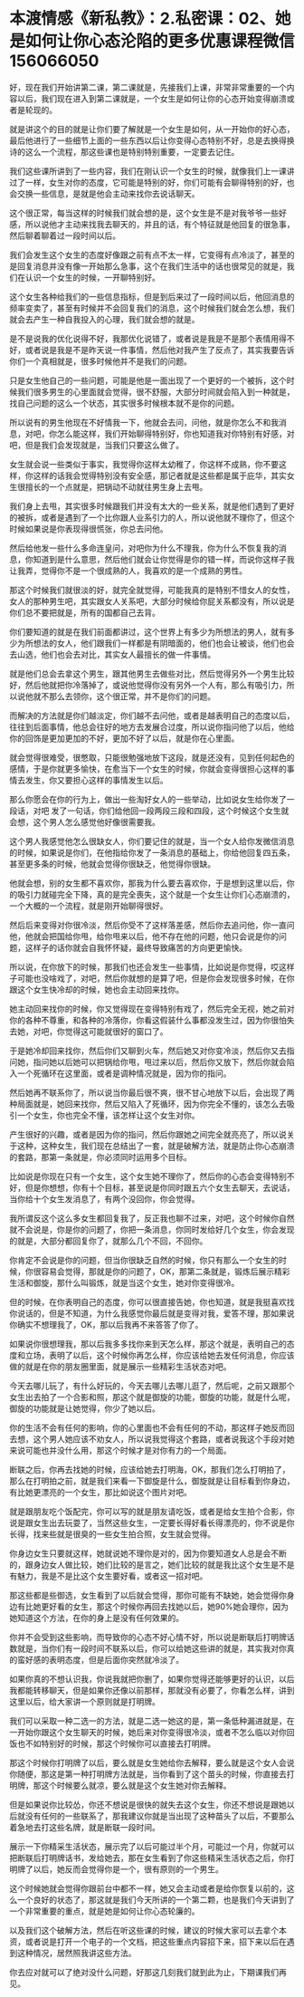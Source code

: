 # 本渡情感《新私教》：2.私密课：02、她是如何让你心态沦陷的​更多优惠课程微信156066050

好，现在我们开始讲第二课，第二课就是，先接我们上课，非常非常重要的一个内容以后，我们现在进入到第二课就是，一个女生是如何让你的心态开始变得崩溃或者是轮现的。

就是讲这个的目的就是让你们要了解就是一个女生是如何，从一开始你的好心态，最后他进行了一些细节上面的一些东西以后让你变得心态特别不好，总是去换得换诗的这么一个流程，那这些课也是特别特别重要，一定要去记住。

我们这些课所讲到了一些内容，我们在刚认识一个女生的时候，就像我们上一课讲过了一样，女生对你的态度，它可能是特别的好，你们可能有会聊得特别的好，也会交换一些信息，是就是他会主动来找你去说话聊天。

这个很正常，每当这样的时候我们就会想的是，这个女生是不是对我爷爷一些好感，所以说他才主动来找我去聊天的，并且的话，有个特征就是他回复的很急事，然后聊着聊着过一段时间以后。

我们会发生这个女生的态度好像跟之前有点不太一样，它变得有点冷淡了，甚至的是回复消息并没有像一开始那么急事，这个在我们生活中的话也很常见的就是，我们在认识一个女生的时候，一开聊特别好。

这个女生各种给我们的一些信息指标，但是到后来过了一段时间以后，他回消息的频率变卖了，甚至有时候并不会回复我们的消息，这个时候我们就会怎么想，我们就会去产生一种自我投入的心理，我们就会想的就是。

是不是说我的优化说得不好，我那优化说错了，或者说是我是不是那个表情用得不好，或者说是我是不是昨天说一件事情，然后他对我产生了反点了，其实我要告诉你们一个真相就是，很多时候他并不是我们的问题。

只是女生他自己的一些问题，可能是他是一面出现了一个更好的一个被拆，这个时候我们很多男生的心里面就会觉得，很不舒服，大部分时间就会陷入到一种就是，找自己问题的这么一个状态，其实很多时候根本就不是你的问题。

所以说有的男生他现在不好情我一下，他就会去问，问他，就是你怎么不和我消息，对吧，你怎么能这样，我们开始聊得特别好，你也知道我对你特别有好感，对吧，但是我们会发现就是，当我们只要这么做了。

女生就会说一些类似于事实，我觉得你这样太幼稚了，你这样不成熟，你不要这样，你这样的话我会觉得特别没有安全感，那记者就是这些都是属于庇华，其实女生很擅长的一个点就是，把锅动不动就往男生身上去甩。

我们身上去甩，其实很多时候跟我们并没有太大的一些关系，就是他们遇到了更好的被拆，或者是遇到了一个比你跟人业系引力的人，所以说他就不理你了，但这个时候如果说是你表现得很慌张，你总去问他。

然后给他发一些什么多命连皇问，对吧你为什么不理我，你为什么不恢复我的消息，你知道到是什么意思，然后他们就会让你觉得是你的错一样，而说你这样子我让我弄，觉得你不是一个很成熟的人，我喜欢的是一个成熟的男性。

那这个时候我们就很淡的好，就完全就觉得，可能我真的是特别不惜女人的女性，女人的那种男生吧，其实跟女人关系吧，大部分时候给你屁关系都没有，所以说是你们总不要把就是，所有的国都自己去背。

你们要知道的就是在我们前面都讲过，这个世界上有多少为所想法的男人，就有多少为所想法的女人，他们跟我们一样都是有阴暗面的，他们也会让被谈，他们也会去山选，他们也会去对比，其实女人最擅长的做一件事情。

就是他们总会去拿这个男生，跟其他男生去做些对比，然后觉得另外一个男生比较好，然后他就把你冷落掉了，或说他觉得你没有另外一个人有，那么有吸引力，所以说他就不那么去领你，这个很正常，并不是你们的问题。

而解决的方法就是你们越淡定，你们越不去问他，或者是越表明自己的态度以后，往往到后面事情，他总会往好的地方去发展合过度，所以说你指问他了以后，他给你的回饰是更加更加的不好，更加不好了以后，就是你在心里面。

就会觉得很难受，很憋取，只能很勉强地放下这段，就是还没有，见到任何起色的感情，于是你就更多愉快，在愈当下一个女生的时候，你就会变得很担心这样的事情去发生，你又要担心这样的事情发生以后。

那么你愿会在你的行为上，做出一些淘好女人的一些举动，比如说女生给你发了一段话，对吧 发了一句话，你们给他回一段两段三段和四段，这个时候这个女生就会想，这个男人怎么感觉他好像很需要我。

这个男人我感觉他怎么很缺女人，你们要记住的就是，当一个女人给你发微信消息的时候，如果说是你们，在他指给你发了一条消息的基础上，你给他回复四五条，甚至更多条的时候，他就会觉得你很缺乏，他觉得你很缺。

他就会想，别的女生都不喜欢你，那我为什么要去喜欢你，于是想到这里以后，你的吸引力就碰完全下降，真的是完全喪失，这个就是一个女生让你们心态崩溃的，一个大概的一个流程，就是刚开始聊得很好。

然后后来变得对你很冷淡，然后你受不了这样落差感，然后你去追问他，你一直问他，他就会把国给你甩，给你甩来以后，他不存在他的问题，他只会说是你的问题，这样子的话你就会自我怀怀疑，最终导致痛苦的方向更更愉快。

所以说，在你放下的时候，那我们也还会发生一些事情，比如说是你觉得，哎这样子可能也没啥戏了，对吧，然后你就想的是算了吧，但是你会发现很多时候，在你跟这个女生快冷却的时候，她也会主动回来找你。

她主动回来找你的时候，你又觉得现在变得特别有戏了，然后完全无视，她之前对你的各种不尊重，和各种的冷落你，你看这假装什么事都没发生过，因为你很怕失去她，对吧，你觉得这可能就很好的窗口了。

于是她冷却回来找你，然后你们又聊到火车，然后她又对你变冷淡，然后你又去指问她，指问她以后她可以把锅给你甩，甩过来以后，然后你又放下，然后你就会陷入一个死循环在这里面，或者是调种情况就是，因为你的指问。

然后她再不联系你了，所以说当你最后很不爽，很不甘心地放下以后，会出现了两种局面就是，她回来找你，然后又陷入了死循环，因为你完全不懂的，该怎么去吸引一个女生，你也完全不懂，该怎样让这个女生对你。

产生很好的兴趣，或者是因为你的指问，然后你跟她之间完全就亮亮了，所以说关于这种，这种女生，我们现在总结出了一套，就是破解方法，就是防止你心态崩溃的套路，那第一条就是，你必须同时运用多个目标。

比如说是你现在只有一个女生，这个女生她不理你了，然后你的心态会变得特别不好，但是你想想，你有十个目标，甚至说是你同时跟五六个女生去聊天，去说话，当你给十个女生发消息了，有两个没回你，你会觉得。

我所谓反这个这么多女生都回复我了，反正我也聊不过来，对吧，这个时候你自然就不会说是，你是你的问题了，你把一条消息，你同时发给好几个女生，你会发现的就是，大部分都回复你了，就那么几个不回，不回你。

你肯定不会说是你的问题，但当你很缺乏自然的时候，你只有那么一个女生的时候，你很容易会觉得，那就是你的问题了，OK，那第二条就是，锻炼后展示精彩生活和御旋，那什么叫锻炼，就是当这个女生，她对你变得很冷。

但的时候，在你表明自己的态度，你可以很直接告她，你也知道，就是我挺喜欢找你说话的，但是不知道，为什么我感觉你最后就是变得对我，爱答不理，那如果说你确实不想理我了，OK，那以后我再不来答答了你了。

如果说你很想理我，那以后我多多找你来到天怎么样，那这个就是，表明自己的态度和立场，表明了以后，这个时候你再怎么样，你应该给她去发任何消息，你应该做的就是在你的朋友圈里面，就是展示一些精彩生活状态对吧。

今天去哪儿玩了，有什么好玩的，今天去哪儿去哪儿逛了，然后呢，之前又跟那个女生出去拍了一个合影和照，那这个就是御旋的功能，御旋的功能，就是什么呢，御旋的功能就是让她觉得，你少了她以后。

你的生活不会有任何的影响，你的心里面也不会有任何的不动，那这样子她反而回去想，这个男人她应该不劝女人，所以说我觉得这个套路，或者说我这个手段对她来说可能也并没什么用，那这个时候才是对你有力的一个局面。

断联之后，你再去找她的时候，应该给她去打明海，OK，那我们怎么打明拍了，那么在打明拍之前，就是我们来看一下御旋是什么，御旋就是让目标看到你身边，有比她更漂亮的一个女生，那比如说这个图片对吧。

就是跟朋友吃个饭配完，你可以写的就是朋友请吃饭，或者是给女生拍个合影，你说是跟女生出去玩耍了，当然这些女生，一定要长得好看长得漂亮的，你不说是你长得，找来些就是很臭的一些女生拍合照，女生就会觉得。

你身边女生只要就这样，她就说她不理你是对的，因为你要知道女人总是会不断的，跟身边女人做比较，她们比较的是言之，她们比较的就是我比这个女生是不是有魅力，我是不是比这个女生要好看，或者这一招对吧。

那这些都是些御选，女生看到了以后就会觉得，那你可能有不缺她，她会觉得你身边有比她更好看的女生，那这个时候你再回去找她以后，她90%她会理你，因为她知道这个方法，在你的身上是没有任何效果的。

你并不会受到这些影响，而导致你的心态不好心情不好，所以说是断联后打明牌话数就是，当你们有一段时间不联系以后，你可以给她这些讲的就是，其实我对你真的蛮好感的表明态度，但是后面你突然就冷淡了。

如果你真的不想认识我，你说我就把你删了，如果你觉得还能够更好的认识，以后我都能转移聊天，但是如果你还像以前那样，那就没有必要了，你看怎么样，讲到这里以后，给大家讲一个原则就是打明牌。

我们可以采取一种二选一的方法，就是二选一她这的是，第一条低种漏进就是，在一开始你跟这个女生聊天的时候，她后来对你变得很冷淡，或者不怎么临以对你回饭也不如特别好的时候，那这个时候你可以直接去打明牌。

那这个时候你打明牌了以后，要么就是女生她给你去解释，要么就是这个女人会说你随便，那这是第一种打明牌方法就是，当你看到了这个苗头的时候，你直接去打明牌，那这个时候要么就凉，要么就是这个女生她对你去解释。

但是如果说你比较怂，你还不想说是很快的就失去这个女生，你还不想说是跟她以后就没有任何的一些联系了，那我建议你就是当出现了这种苗头了以后，不要那么着急地去打这些名牌，就是断联一段时间。

展示一下你精采生活状态，展示完了以后可能过半个月，可能过一个月，你就可以把断联后打明牌话书，发给她去，那在女生看到了你这些精采生活状态之后，你打明牌了以后，她反而会觉得你是一个，很有原则的一个男生。

这个时候她就会觉得你跟前台中都不一样，她又会主动或者是给你恢复以前的，这么一个良好的状态了，那这就是我们今天所讲的一个第二颗，也是我们今天讲到了一个非常重要的重点，就是她是如何让你心态轮廉的。

以及我们这个破解方法，然后在听这些课的时候，建议的时候大家可以去拿个本资，或者说是打开一个电子的一个文档，把这些重点内容招下来，招下来以后在遇到这种情况，居然照我讲这些方法。

你去应对就可以了绝对没什么问题，好那这几刻我们就到此为止，下期课我们再见。